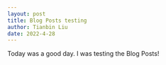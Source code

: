 ```yaml
---
layout: post
title: Blog Posts testing
author: Tianbin Liu
date: 2022-4-28
---
```


Today was a good day. I was testing the Blog Posts!
